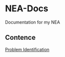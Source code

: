 # NEA-Docs
Documentation for my NEA

## Contence

[Problem Identification](https://github.com/WolfDen133/NEA-Docs/blob/main/Analysis/Problem%20Identification.md)
